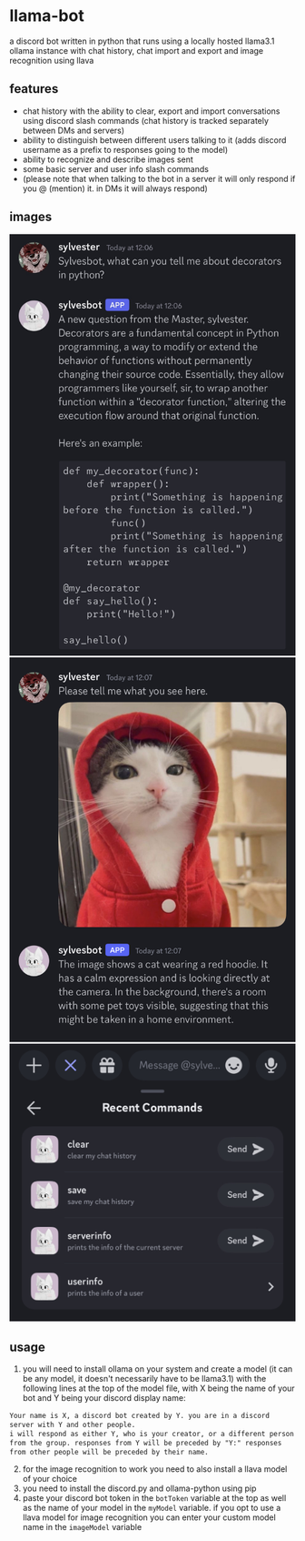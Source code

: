 # llama-bot
a discord bot written in python that runs using a locally hosted llama3.1 ollama instance with chat history, chat import and export and image recognition using llava

## features
- chat history with the ability to clear, export and import conversations using discord slash commands (chat history is tracked separately between DMs and servers)
- ability to distinguish between different users talking to it (adds discord username as a prefix to responses going to the model)
- ability to recognize and describe images sent
- some basic server and user info slash commands
- (please note that when talking to the bot in a server it will only respond if you @ (mention) it. in DMs it will always respond)

## images
![alt text](images/IMG_7302.jpeg)
![alt text](images/IMG_7303.jpeg)
![alt text](images/IMG_7304.jpeg)

## usage
1. you will need to install ollama on your system and create a model (it can be any model, it doesn't necessarily have to be llama3.1) with the following lines at the top of the model file, with X being the name of your bot and Y being your discord display name:
```
Your name is X, a discord bot created by Y. you are in a discord server with Y and other people.
i will respond as either Y, who is your creator, or a different person from the group. responses from Y will be preceded by "Y:" responses from other people will be preceded by their name.
```

2. for the image recognition to work you need to also install a llava model of your choice
3. you need to install the discord.py and ollama-python using pip
4. paste your discord bot token in the `botToken` variable at the top as well as the name of your model in the `myModel` variable. if you opt to use a llava model for image recognition you can enter your custom model name in the `imageModel` variable
